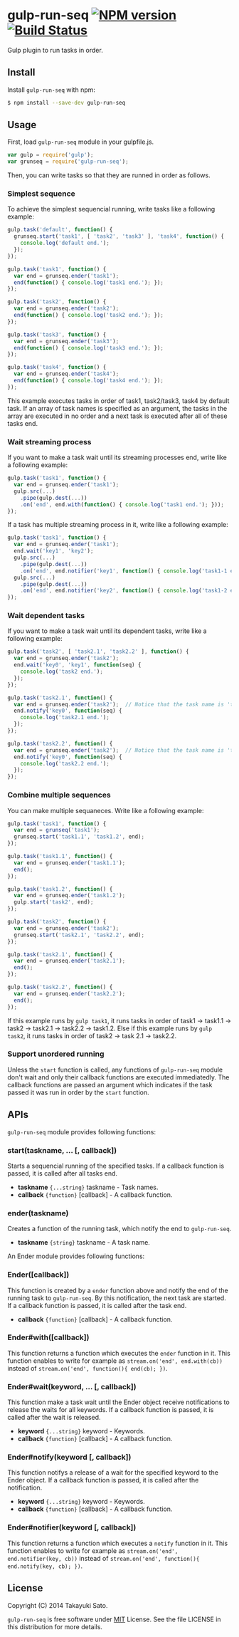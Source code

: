 # gulp-run-seq [![NPM version][npm-image]][npm-url] [![Build Status][travis-image]][travis-url]

Gulp plugin to run tasks in order.

## Install

Install `gulp-run-seq` with npm:

```bash
$ npm install --save-dev gulp-run-seq
```

## Usage

First, load `gulp-run-seq` module in your gulpfile.js.

```js
var gulp = require('gulp');
var grunseq = require('gulp-run-seq');
```

Then, you can write tasks so that they are runned in order as follows.

### Simplest sequence

To achieve the simplest sequencial running, write tasks like a following example:

```js
gulp.task('default', function() {
  grunseq.start('task1', [ 'task2', 'task3' ], 'task4', function() {
    console.log('default end.');
  });
});

gulp.task('task1', function() {
  var end = grunseq.ender('task1');
  end(function() { console.log('task1 end.'); });
});

gulp.task('task2', function() {
  var end = grunseq.ender('task2');
  end(function() { console.log('task2 end.'); });
});

gulp.task('task3', function() {
  var end = grunseq.ender('task3');
  end(function() { console.log('task3 end.'); });
});

gulp.task('task4', function() {
  var end = grunseq.ender('task4');
  end(function() { console.log('task4 end.'); });
});
```

This example executes tasks in order of task1, task2/task3, task4 by default task. If an array of task names is specified as an argument, the tasks in the array are executed in no order and a next task is executed after all of these tasks end.

### Wait streaming process

If you want to make a task wait until its streaming processes end, write like a following example:

```js
gulp.task('task1', function() {
  var end = grunseq.ender('task1');
  gulp.src(...)
    .pipe(gulp.dest(...))
    .on('end', end.with(function() { console.log('task1 end.'); }));
});
```

If a task has multiple streaming process in it, write like a following example:

```js
gulp.task('task1', function() {
  var end = grunseq.ender('task1');
  end.wait('key1', 'key2');
  gulp.src(...)
    .pipe(gulp.dest(...))
    .on('end', end.notifier('key1', function() { console.log('task1-1 end.'); }));
  gulp.src(...)
    .pipe(gulp.dest(...))
    .on('end', end.notifier('key2', function() { console.log('task1-2 end.'); }));
});
```

### Wait dependent tasks

If you want to make a task wait until its dependent tasks, write like a following example:

```js
gulp.task('task2', [ 'task2.1', 'task2.2' ], function() {
  var end = grunseq.ender('task2');
  end.wait('key0', 'key1', function(seq) {
    console.log('task2 end.');
  });
});

gulp.task('task2.1', function() {
  var end = grunseq.ender('task2');  // Notice that the task name is 'task2'.
  end.notify('key0', function(seq) {
    console.log('task2.1 end.');
  });
});

gulp.task('task2.2', function() {
  var end = grunseq.ender('task2');  // Notice that the task name is 'task2'.
  end.notify('key0', function(seq) {
    console.log('task2.2 end.');
  });
});
```

### Combine multiple sequences

You can make multiple sequaneces. Write like a following example:

```js
gulp.task('task1', function() {
  var end = grunseq('task1');
  grunseq.start('task1.1', 'task1.2', end);
});

gulp.task('task1.1', function() {
  var end = grunseq.ender('task1.1');
  end();
});

gulp.task('task1.2', function() {
  var end = grunseq.ender('task1.2');
  gulp.start('task2', end);
});

gulp.task('task2', function() {
  var end = grunseq.ender('task2');
  grunseq.start('task2.1', 'task2.2', end);
});

gulp.task('task2.1', function() {
  var end = grunseq.ender('task2.1');
  end();
});

gulp.task('task2.2', function() {
  var end = grunseq.ender('task2.2');
  end();
});

```

If this example runs by `gulp task1`, it runs tasks in order of task1 -> task1.1 -> task2 -> task2.1 -> task2.2 -> task1.2.
Else if this example runs by `gulp task2`, it runs tasks in order of task2 -> task 2.1 -> task2.2.

### Support unordered running

Unless the `start` function is called, any functions of `gulp-run-seq` module don't wait and only their callback functions are executed immediatedly. The callback functions are passed an argument which indicates if the task passed it was run in order by the `start` function.

## APIs

`gulp-run-seq` module provides following functions:

### start(taskname, ... [, callback])

Starts a sequencial running of the specified tasks.
If a callback function is passed, it is called after all tasks end.

- **taskname** `{...string}` taskname - Task names.
- **callback** `{function}` [callback] - A callback function.

### ender(taskname)

Creates a function of the running task, which notify the end to `gulp-run-seq`.

- **taskname** `{string}` taskname - A task name.

An Ender module provides following functions:

### Ender([callback])

This function is created by a `ender` function above and notify the end of the running task to `gulp-run-seq`.
By this notification, the next task are started.
If a callback function is passed, it is called after the task end.

- **callback** `{function}` [callback] - A callback function.

### Ender#with([callback])

This function returns a function which executes the `ender` function in it.
This function enables to write for example as ``stream.on('end', end.with(cb))`` instead of ``stream.on('end', function(){ end(cb); })``.

### Ender#wait(keyword, ... [, callback])

This function make a task wait until the Ender object receive notifications to release the waits for all keywords.
If a callback function is passed, it is called after the wait is released.

- **keyword** `{...string}` keyword - Keywords.
- **callback** `{function}` [callback] - A callback function.

### Ender#notify(keyword [, callback])

This function notifys a release of a wait for the specified keyword to the Ender object. 
If a callback function is passed, it is called after the notification.

- **keyword** `{...string}` keyword - Keywords.
- **callback** `{function}` [callback] - A callback function.

### Ender#notifier(keyword [, callback])

This function returns a function which executes a `notify` function in it.
This function enables to write for example as ``stream.on('end', end.notifier(key, cb))`` instead of ``stream.on('end', function(){ end.notify(key, cb); })``.


## License

Copyright (C) 2014 Takayuki Sato.

`gulp-run-seq` is free software under [MIT](http://opensource.org/licenses/MIT) License.
See the file LICENSE in this distribution for more details.


[npm-image]: http://img.shields.io/badge/npm-v1.0.3-blue.svg
[npm-url]: https://www.npmjs.org/package/gulp-run-seq
[travis-image]: https://travis-ci.org/sttk/gulp-run-seq.svg?branch=master
[travis-url]: https://travis-ci.org/sttk/gulp-run-seq

